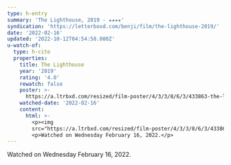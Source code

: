 ```yaml
---
type: h-entry
summary: 'The Lighthouse, 2019 - ★★★★'
syndication: 'https://letterboxd.com/benji/film/the-lighthouse-2019/'
date: '2022-02-16'
updated: '2022-10-12T04:54:58.000Z'
u-watch-of:
  type: h-cite
  properties:
    title: The Lighthouse
    year: '2019'
    rating: '4.0'
    rewatch: false
    poster: >-
      https://a.ltrbxd.com/resized/film-poster/4/3/3/8/6/3/433863-the-lighthouse-0-600-0-900-crop.jpg?v=ee97005537
    watched-date: '2022-02-16'
    content:
      html: >-
        <p><img
        src="https://a.ltrbxd.com/resized/film-poster/4/3/3/8/6/3/433863-the-lighthouse-0-600-0-900-crop.jpg?v=ee97005537"/></p>
        <p>Watched on Wednesday February 16, 2022.</p>
---
```

Watched on Wednesday February 16, 2022.
